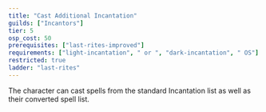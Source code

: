 ```yaml
---
title: "Cast Additional Incantation"
guilds: ["Incantors"]
tier: 5
osp_cost: 50
prerequisites: ["last-rites-improved"]
requirements: ["light-incantation", " or ", "dark-incantation", " OS"]
restricted: true
ladder: "last-rites"
---
```

The character can cast spells from the standard Incantation list as well as their converted spell list.
